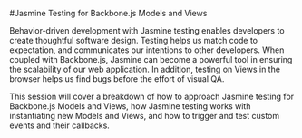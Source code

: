 #Jasmine Testing for Backbone.js Models and Views

Behavior-driven development with Jasmine testing enables developers to create thoughtful software design. Testing helps us match code to expectation, and communicates our intentions to other developers. When coupled with Backbone.js, Jasmine can become a powerful tool in ensuring the scalability of our web application. In addition, testing on Views in the browser helps us find bugs before the effort of visual QA.

This session will cover a breakdown of how to approach Jasmine testing for Backbone.js Models and Views, how Jasmine testing works with instantiating new Models and Views, and how to trigger and test custom events and their callbacks.